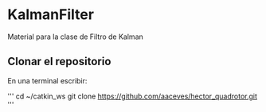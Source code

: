 # KalmanFilter
Material para la clase de Filtro de Kalman


## Clonar el repositorio

En una terminal escribir:

'''
cd ~/catkin_ws
git clone https://github.com/aaceves/hector_quadrotor.git
'''
